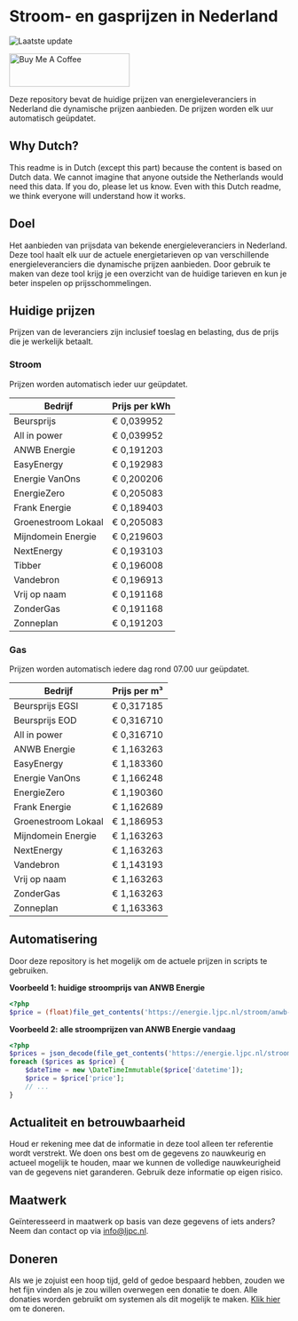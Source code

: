# Stroom- en gasprijzen in Nederland

![Laatste update](https://img.shields.io/badge/laatste%20update-2025--10--24%2016%3A00%20CET-brightgreen)

<a href="https://www.buymeacoffee.com/Lars-" target="_blank"><img src="https://cdn.buymeacoffee.com/buttons/v2/default-orange.png" alt="Buy Me A Coffee" height="60" style="height: 60px !important;width: 217px !important;" ></a>

Deze repository bevat de huidige prijzen van energieleveranciers in Nederland die dynamische prijzen aanbieden. De prijzen worden elk uur automatisch geüpdatet.

## Why Dutch?

This readme is in Dutch (except this part) because the content is based on Dutch data. We cannot imagine that anyone outside the Netherlands would need this data. If you do, please let us know. Even with this Dutch readme, we think
everyone will understand how it works.

## Doel

Het aanbieden van prijsdata van bekende energieleveranciers in Nederland. Deze tool haalt elk uur de actuele energietarieven op van verschillende energieleveranciers die dynamische prijzen aanbieden. Door gebruik te maken van deze tool
krijg je een overzicht van de huidige tarieven en kun je beter inspelen op prijsschommelingen.

## Huidige prijzen

Prijzen van de leveranciers zijn inclusief toeslag en belasting, dus de prijs die je werkelijk betaalt.

### Stroom

Prijzen worden automatisch ieder uur geüpdatet.

 Bedrijf | Prijs per kWh 
---------|---------------
Beursprijs | € 0,039952
All in power | € 0,039952
ANWB Energie | € 0,191203
EasyEnergy | € 0,192983
Energie VanOns | € 0,200206
EnergieZero | € 0,205083
Frank Energie | € 0,189403
Groenestroom Lokaal | € 0,205083
Mijndomein Energie | € 0,219603
NextEnergy | € 0,193103
Tibber | € 0,196008
Vandebron | € 0,196913
Vrij op naam | € 0,191168
ZonderGas | € 0,191168
Zonneplan | € 0,191203


### Gas

Prijzen worden automatisch iedere dag rond 07.00 uur geüpdatet.

 Bedrijf | Prijs per m³ 
---------|--------------
Beursprijs EGSI | € 0,317185
Beursprijs EOD | € 0,316710
All in power | € 0,316710
ANWB Energie | € 1,163263
EasyEnergy | € 1,183360
Energie VanOns | € 1,166248
EnergieZero | € 1,190360
Frank Energie | € 1,162689
Groenestroom Lokaal | € 1,186953
Mijndomein Energie | € 1,163263
NextEnergy | € 1,163263
Vandebron | € 1,143193
Vrij op naam | € 1,163263
ZonderGas | € 1,163263
Zonneplan | € 1,163363


## Automatisering

Door deze repository is het mogelijk om de actuele prijzen in scripts te gebruiken.

**Voorbeeld 1: huidige stroomprijs van ANWB Energie**

```php
<?php
$price = (float)file_get_contents('https://energie.ljpc.nl/stroom/anwb-energie-nu.txt');

```

**Voorbeeld 2: alle stroomprijzen van ANWB Energie vandaag**

```php
<?php
$prices = json_decode(file_get_contents('https://energie.ljpc.nl/stroom/all-in-power-vandaag.json'),true);
foreach ($prices as $price) {
    $dateTime = new \DateTimeImmutable($price['datetime']);
    $price = $price['price'];
    // ...
}
```

## Actualiteit en betrouwbaarheid

Houd er rekening mee dat de informatie in deze tool alleen ter referentie wordt verstrekt. We doen ons best om de gegevens zo nauwkeurig en actueel mogelijk te houden, maar we kunnen de volledige nauwkeurigheid van de gegevens niet
garanderen. Gebruik deze informatie op eigen risico.

## Maatwerk

Geïnteresseerd in maatwerk op basis van deze gegevens of iets anders? Neem dan contact op
via [info@ljpc.nl](mailto:info@ljpc.nl?subject=Energie%20prijzen).

## Doneren

Als we je zojuist een hoop tijd, geld of gedoe bespaard hebben, zouden we het fijn vinden als je zou willen overwegen een
donatie te doen. Alle donaties worden gebruikt om systemen als dit mogelijk te
maken. [Klik hier](https://www.buymeacoffee.com/Lars-) om te doneren.
